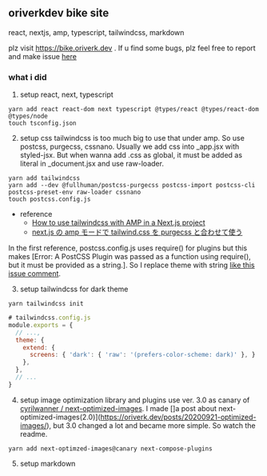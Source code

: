 ## oriverkdev bike site
react, nextjs, amp, typescript, tailwindcss, markdown

plz visit https://bike.oriverk.dev . If u find some bugs, plz feel free to report and make issue [here](https://github.com/oriverk/oriverkdev-bike/issues?q=is%3Aissue+is%3Aopen+sort%3Aupdated-desc)


### what i did
1. setup react, next, typescript

```
yarn add react react-dom next typescript @types/react @types/react-dom @types/node
touch tsconfig.json
```

2. setup css
tailwindcss is too much big to use that under amp. So use postcss, purgecss, cssnano. Usually we add css into _app.jsx with styled-jsx. But when wanna add .css as global, it must be added as literal in _document.jsx and use raw-loader.

```
yarn add tailwindcss
yarn add --dev @fullhuman/postcss-purgecss postcss-import postcss-cli postcss-preset-env raw-loader cssnano
touch postcss.config.js
```

- reference
  - [How to use tailwindcss with AMP in a Next.js project](https://dev.to/geekplux/how-to-use-tailwindcss-with-amp-in-a-next-js-project-1f97)
  - [next.js の amp モードで tailwind.css を purgecss と合わせて使う](https://mizchi.dev/next-amp-tailwind-postcss)

In the first reference, postcss.config.js uses require() for plugins but this makes [Error: A PostCSS Plugin was passed as a function using require(), but it must be provided as a string.]. So I replace theme with string [like this issue comment](https://github.com/vercel/next.js/issues/10117#issuecomment-574892000).

3. setup tailwindcss for dark theme
  
```
yarn tailwindcss init
```
```js
# tailwindcss.config.js
module.exports = {
  // ...,
  theme: {
    extend: { 
      screens: { 'dark': { 'raw': '(prefers-color-scheme: dark)' }, }
    },
  },
  // ...
}
```

4. setup image optimization library and plugins
use ver. 3.0 as canary of [cyrilwanner / next-optimized-images](https://github.com/cyrilwanner/next-optimized-images/tree/canary). I made []a post about next-optimized-images(2.0)](https://oriverk.dev/posts/20200921-optimized-images/), but 3.0 changed a lot and became more simple. So watch the readme.

```
yarn add next-optimzed-images@canary next-compose-plugins
```

5. setup markdown





